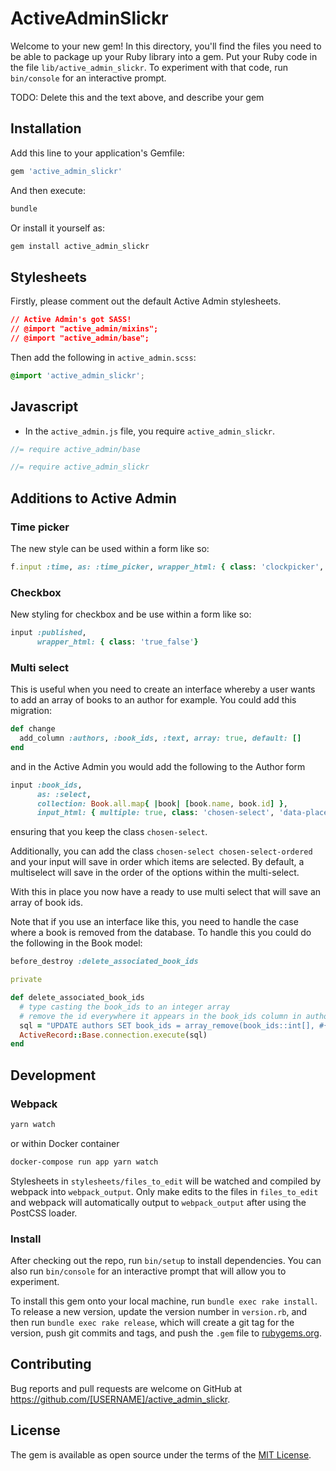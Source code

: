 # ActiveAdminSlickr

Welcome to your new gem! In this directory, you'll find the files you need to be able to package up your Ruby library into a gem. Put your Ruby code in the file `lib/active_admin_slickr`. To experiment with that code, run `bin/console` for an interactive prompt.

TODO: Delete this and the text above, and describe your gem

## Installation

Add this line to your application's Gemfile:

```ruby
gem 'active_admin_slickr'
```

And then execute:

```bash
bundle
```

Or install it yourself as:

```bash
gem install active_admin_slickr
```

## Stylesheets

Firstly, please comment out the default Active Admin stylesheets.

```css
// Active Admin's got SASS!
// @import "active_admin/mixins";
// @import "active_admin/base";
```

Then add the following in `active_admin.scss`:

```css
@import 'active_admin_slickr';
```

## Javascript
- In the `active_admin.js` file, you require `active_admin_slickr`.

```javascript
//= require active_admin/base

//= require active_admin_slickr
```

## Additions to Active Admin

### Time picker

The new style can be used within a form like so:

```ruby
f.input :time, as: :time_picker, wrapper_html: { class: 'clockpicker', 'data-autoclose': 'true' }
```

### Checkbox

New styling for checkbox and be use within a form like so:

```ruby
input :published,
      wrapper_html: { class: 'true_false'}
```

### Multi select

This is useful when you need to create an interface whereby a user wants to add an array of books to an author for example. You could add this migration:

```ruby
def change
  add_column :authors, :book_ids, :text, array: true, default: []
end
```

and in the Active Admin you would add the following to the Author form

```ruby
input :book_ids,
      as: :select,
      collection: Book.all.map{ |book| [book.name, book.id] },
      input_html: { multiple: true, class: 'chosen-select', 'data-placeholder': 'Select options...' }
```

ensuring that you keep the class ```chosen-select```.

Additionally, you can add the class ```chosen-select chosen-select-ordered``` and your input will save in order which items are selected. By default, a multiselect will save in the order of the options within the multi-select. 

With this in place you now have a ready to use multi select that will save an array of book ids.

Note that if you use an interface like this, you need to handle the case where a book is removed from the database. To handle this you could do the following in the Book model:

```ruby
before_destroy :delete_associated_book_ids

private

def delete_associated_book_ids
  # type casting the book_ids to an integer array
  # remove the id everywhere it appears in the book_ids column in authors
  sql = "UPDATE authors SET book_ids = array_remove(book_ids::int[], #{id})"
  ActiveRecord::Base.connection.execute(sql)
end
```

## Development

### Webpack

```bash
yarn watch
```

or within Docker container
```bash
docker-compose run app yarn watch
```

Stylesheets in `stylesheets/files_to_edit` will be watched and compiled by webpack
into `webpack_output`. Only make edits to the files in `files_to_edit` and webpack
will automatically output to `webpack_output` after using the PostCSS loader.

### Install

After checking out the repo, run `bin/setup` to install dependencies. You can also run `bin/console` for an interactive prompt that will allow you to experiment.

To install this gem onto your local machine, run `bundle exec rake install`. To release a new version, update the version number in `version.rb`, and then run `bundle exec rake release`, which will create a git tag for the version, push git commits and tags, and push the `.gem` file to [rubygems.org](https://rubygems.org).

## Contributing

Bug reports and pull requests are welcome on GitHub at https://github.com/[USERNAME]/active_admin_slickr.


## License

The gem is available as open source under the terms of the [MIT License](http://opensource.org/licenses/MIT).
